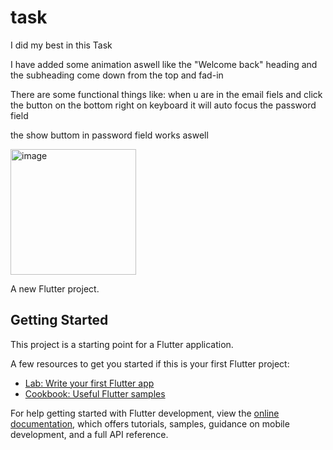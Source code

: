 # task

I did my best in this Task

I have added some animation aswell like the "Welcome back" heading and the subheading come down from the top and fad-in

There are some functional things like:
  when u are in the email fiels and click the button on the bottom right on keyboard it will auto focus the password field
  
  the show buttom in password field works aswell
  
  

<img width="201" alt="image" src="https://user-images.githubusercontent.com/85558032/182558225-281d5e69-d5b0-4ec9-97ee-ca630867e425.png">



A new Flutter project.

## Getting Started

This project is a starting point for a Flutter application.

A few resources to get you started if this is your first Flutter project:

- [Lab: Write your first Flutter app](https://docs.flutter.dev/get-started/codelab)
- [Cookbook: Useful Flutter samples](https://docs.flutter.dev/cookbook)

For help getting started with Flutter development, view the
[online documentation](https://docs.flutter.dev/), which offers tutorials,
samples, guidance on mobile development, and a full API reference.
